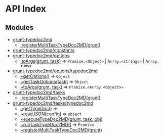 # API Index #
## Modules

* [grunt-typedoc2md](api.md/index.md#module_grunt-typedoc2md)
    * [.registerMultiTaskTypeDoc2MD(grunt)](api.md/index.md#module_grunt-typedoc2md.registerMultiTaskTypeDoc2MD)
* [grunt-typedoc2md/constants](api.md/constants.md#module_grunt-typedoc2md/constants)
* [grunt-typedoc2md/options](api.md/options/index.md#module_grunt-typedoc2md/options)
    * [.toArgs(grunt, task)](api.md/options/index.md#module_grunt-typedoc2md/options.toArgs) ⇒ <code>Promise.&lt;Object&gt;</code> \| <code>Array.&lt;strings&gt;</code> \| <code>Array.&lt;any&gt;</code>
* [grunt-typedoc2md/options/typedoc2md](api.md/options/typedoc2md.md#module_grunt-typedoc2md/options/typedoc2md)
    * [~getOptions()](api.md/options/typedoc2md.md#module_grunt-typedoc2md/options/typedoc2md..getOptions) ⇒ <code>Object</code>
    * [~getTaskOptions(task)](api.md/options/typedoc2md.md#module_grunt-typedoc2md/options/typedoc2md..getTaskOptions) ⇒ <code>Object</code>
    * [~toArgs(grunt, task)](api.md/options/typedoc2md.md#module_grunt-typedoc2md/options/typedoc2md..toArgs) ⇒ <code>Promise.&lt;Array.&lt;Object&gt;&gt;</code>
* [grunt-typedoc2md/tasks](api.md/tasks/index.md#module_grunt-typedoc2md/tasks)
    * [.registerMultiTaskTypeDoc2MD(grunt)](api.md/tasks/index.md#module_grunt-typedoc2md/tasks.registerMultiTaskTypeDoc2MD)
* [grunt-typedoc2md/tasks/typedoc2md](api.md/tasks/typedoc2md.md#module_grunt-typedoc2md/tasks/typedoc2md)
    * [~getTypeDoc()](api.md/tasks/typedoc2md.md#module_grunt-typedoc2md/tasks/typedoc2md..getTypeDoc) ⇒
    * [~readJSON(config)](api.md/tasks/typedoc2md.md#module_grunt-typedoc2md/tasks/typedoc2md..readJSON) ⇒ <code>object</code>
    * [~executeTypeDoc2MD(grunt, task, obj)](api.md/tasks/typedoc2md.md#module_grunt-typedoc2md/tasks/typedoc2md..executeTypeDoc2MD)
    * [~runTaskTypeDoc2MD()](api.md/tasks/typedoc2md.md#module_grunt-typedoc2md/tasks/typedoc2md..runTaskTypeDoc2MD) ⇒ <code>Promise</code>
    * [~registerMultiTaskTypeDoc2MD(grunt)](api.md/tasks/typedoc2md.md#module_grunt-typedoc2md/tasks/typedoc2md..registerMultiTaskTypeDoc2MD)
